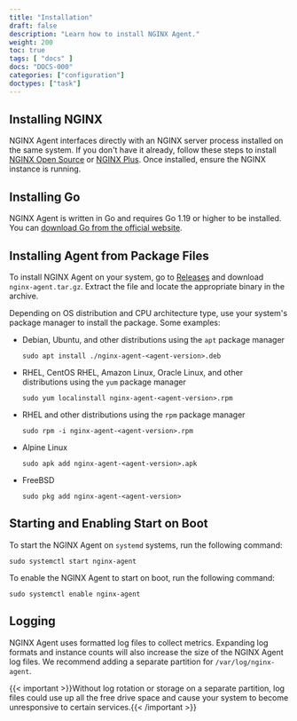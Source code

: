 ```yaml
---
title: "Installation"
draft: false
description: "Learn how to install NGINX Agent."
weight: 200
toc: true
tags: [ "docs" ]
docs: "DOCS-000"
categories: ["configuration"]
doctypes: ["task"]
---
```


## Installing NGINX

NGINX Agent interfaces directly with an NGINX server process installed on the same system. If you don't have it already, follow these steps to install [NGINX Open Source](https://www.nginx.com/resources/wiki/start/topics/tutorials/install/) or [NGINX Plus](https://docs.nginx.com/nginx/admin-guide/installing-nginx/installing-nginx-plus/). Once installed, ensure the NGINX instance is running.

## Installing Go

NGINX Agent is written in Go and requires Go 1.19 or higher to be installed. You can [download Go from the official website](https://go.dev/dl/). 

## Installing Agent from Package Files

To install NGINX Agent on your system, go to [Releases](https://github.com/nginx/agent/releases) and download `nginx-agent.tar.gz`. Extract the file and locate the appropriate binary in the archive.

Depending on OS distribution and CPU architecture type, use your system's package manager to install the package. Some examples:

- Debian, Ubuntu, and other distributions using the `apt` package manager

  ```
  sudo apt install ./nginx-agent-<agent-version>.deb
  ```

- RHEL, CentOS RHEL, Amazon Linux, Oracle Linux, and other distributions using the `yum` package manager
  
  ```
  sudo yum localinstall nginx-agent-<agent-version>.rpm
  ```

- RHEL and other distributions using the `rpm` package manager

  ```
  sudo rpm -i nginx-agent-<agent-version>.rpm
  ```

- Alpine Linux

  ```
  sudo apk add nginx-agent-<agent-version>.apk
  ```

- FreeBSD
 
  ```
  sudo pkg add nginx-agent-<agent-version>
  ```

## Starting and Enabling Start on Boot

To start the NGINX Agent on `systemd` systems, run the following command:

```
sudo systemctl start nginx-agent
```
To enable the NGINX Agent to start on boot, run the following command:

```
sudo systemctl enable nginx-agent
```

## Logging 

NGINX Agent uses formatted log files to collect metrics. Expanding log formats and instance counts will also increase the size of the NGINX Agent log files. We recommend adding a separate partition for `/var/log/nginx-agent`. 

{{< important >}}Without log rotation or storage on a separate partition, log files could use up all the free drive space and cause your system to become unresponsive to certain services.{{< /important >}}
